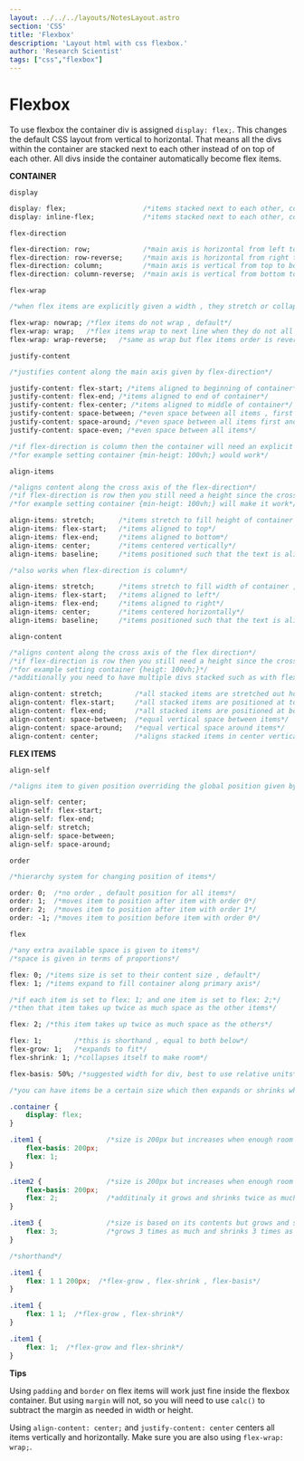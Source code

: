 ```yaml
---
layout: ../../../layouts/NotesLayout.astro
section: 'CSS'
title: 'Flexbox'
description: 'Layout html with css flexbox.'
author: 'Research Scientist'
tags: ["css","flexbox"]
---
```


# Flexbox

To use flexbox the container div is assigned `display: flex;`. This changes the default CSS layout from vertical to horizontal. That means all the divs within the container are stacked next to each other instead of on top of each other. All divs inside the container automatically become flex items.

**CONTAINER**

`display`

```css
display: flex;                   /*items stacked next to each other, container reaches full width*/
display: inline-flex;            /*items stacked next to each other, container collapses to only large enough to hold the divs inside it*/
```

`flex-direction`

```css
flex-direction: row;             /*main axis is horizontal from left to right*/
flex-direction: row-reverse;     /*main axis is horizontal from right to left*/
flex-direction: column;          /*main axis is vertical from top to bottom*/
flex-direction: column-reverse;  /*main axis is vertical from bottom to top*/
```

`flex-wrap`

```css
/*when flex items are explicitly given a width , they stretch or collapse to fill the whole width of the container*/

flex-wrap: nowrap; /*flex items do not wrap , default*/
flex-wrap: wrap;   /*flex items wrap to next line when they do not all fit*/
flex-wrap: wrap-reverse;   /*same as wrap but flex items order is reversed*/
```

`justify-content`

```css
/*justifies content along the main axis given by flex-direction*/

justify-content: flex-start; /*items aligned to beginning of container*/
justify-content: flex-end; /*items aligned to end of container*/
justify-content: flex-center; /*items aligned to middle of container*/
justify-content: space-between; /*even space between all items , first and last flush to beginning and end*/
justify-content: space-around; /*even space between all items first and last not flush to beginning and end*/
justify-content: space-even; /*even space between all items*/

/*if flex-direction is column then the container will need an explicit height*/
/*for example setting container {min-heigt: 100vh;} would work*/
```

`align-items`

```css
/*aligns content along the cross axis of the flex-direction*/
/*if flex-direction is row then you still need a height since the cross axis is a column*/
/*for example setting container {min-heigt: 100vh;} will make it work*/

align-items: stretch;      /*items stretch to fill height of container , default*/
align-items: flex-start;   /*items aligned to top*/
align-items: flex-end;     /*items aligned to bottom*/
align-items: center;       /*items centered vertically*/
align-items: baseline;     /*items positioned such that the text is aligned*/

/*also works when flex-direction is column*/

align-items: stretch;      /*items stretch to fill width of container , default*/
align-items: flex-start;   /*items aligned to left*/
align-items: flex-end;     /*items aligned to right*/
align-items: center;       /*items centered horizontally*/
align-items: baseline;     /*items positioned such that the text is aligned*/
```

`align-content`

```css
/*aligns content along the cross axis of the flex direction*/
/*if flex-direction is row then you still need a height since the cross axis is a column*/
/*for example setting container {heigt: 100vh;}*/
/*additionally you need to have multiple divs stacked such as with flex-wrap: wrap; to make it work*/

align-content: stretch;        /*all stacked items are stretched out horizontally and equally*/
align-content: flex-start;     /*all stacked items are positioned at top without stretching , additionaly height for each row is independent of the height of other rows*/
align-content: flex-end;       /*all stacked items are positioned at bottom without stretching , additionaly height for each row is independent of the height of other rows*/
align-content: space-between;  /*equal vertical space between items*/
align-content: space-around;   /*equal vertical space around items*/
align-content: center;         /*aligns stacked items in center vertically*/
```

**FLEX ITEMS**

`align-self`

```css
/*aligns item to given position overriding the global position given by container*/

align-self: center;
align-self: flex-start;
align-self: flex-end;
align-self: stretch;
align-self: space-between;
align-self: space-around;
```

`order`

```css
/*hierarchy system for changing position of items*/

order: 0;  /*no order , default position for all items*/
order: 1;  /*moves item to position after item with order 0*/
order: 2;  /*moves item to position after item with order 1*/
order: -1; /*moves item to position before item with order 0*/
```

`flex`

```css
/*any extra available space is given to items*/
/*space is given in terms of proportions*/

flex: 0; /*items size is set to their content size , default*/
flex: 1; /*items expand to fill container along primary axis*/

/*if each item is set to flex: 1; and one item is set to flex: 2;*/
/*then that item takes up twice as much space as the other items*/

flex: 2; /*this item takes up twice as much space as the others*/
```

```css
flex: 1;        /*this is shorthand , equal to both below*/
flex-grow: 1;   /*expands to fit*/
flex-shrink: 1; /*collapses itself to make room*/

flex-basis: 50%; /*suggested width for div, best to use relative units*/
```

```css
/*you can have items be a certain size which then expands or shrinks when screen is bigger or smaller*/

.container {
    display: flex;
}

.item1 {                /*size is 200px but increases when enough room and shrinks when too small*/
    flex-basis: 200px;
    flex: 1;
}

.item2 {                /*size is 200px but increases when enough room and shrinks when too small*/
    flex-basis: 200px;
    flex: 2;            /*additinaly it grows and shrinks twice as much as item1*/
}

.item3 {                /*size is based on its contents but grows and shrinks based on available space*/
    flex: 3;            /*grows 3 times as much and shrinks 3 times as much as item1*/
}
```

```css
/*shorthand*/

.item1 {
    flex: 1 1 200px;  /*flex-grow , flex-shrink , flex-basis*/
}

.item1 {
    flex: 1 1;  /*flex-grow , flex-shrink*/
}

.item1 {
    flex: 1;  /*flex-grow and flex-shrink*/
}
```

**Tips**

Using `padding` and `border` on flex items will work just fine inside the flexbox container. But using `margin` will not, so you will need to use `calc()` to subtract the margin as needed in width or height.

Using `align-content: center;` and `justify-content: center` centers all items vertically and horizontally. Make sure you are also using `flex-wrap: wrap;`.